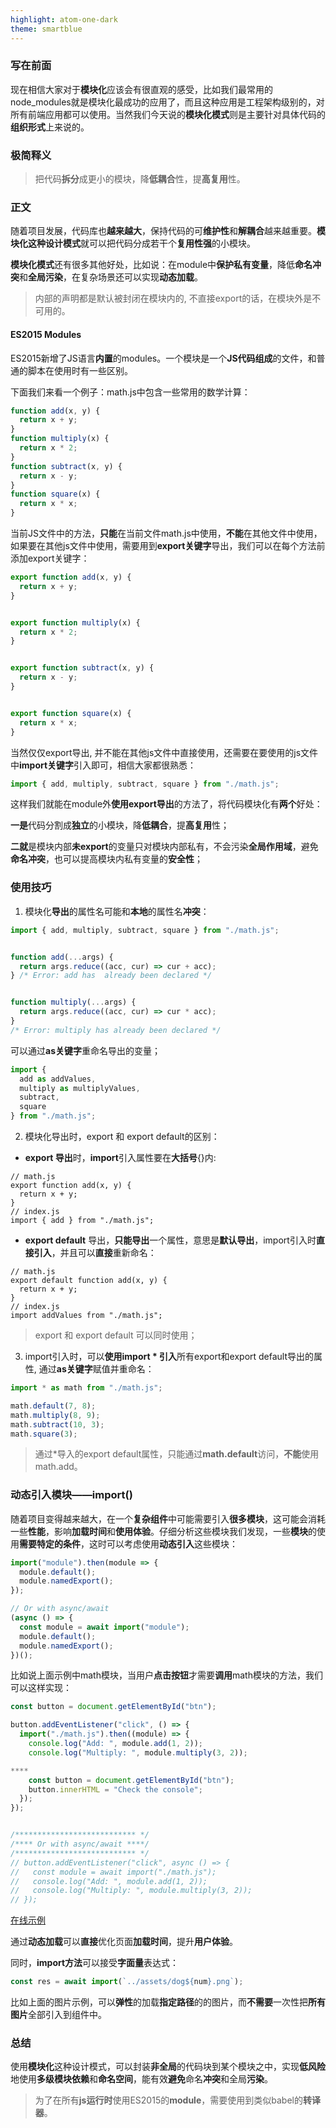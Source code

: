 ```yaml
---
highlight: atom-one-dark
theme: smartblue
---
```


### 写在前面

现在相信大家对于**模块化**应该会有很直观的感受，比如我们最常用的node_modules就是模块化最成功的应用了，而且这种应用是工程架构级别的，对所有前端应用都可以使用。当然我们今天说的**模块化模式**则是主要针对具体代码的**组织形式**上来说的。

### 极简释义

> 把代码**拆分**成更小的模块，降**低耦合**性，提**高复用**性。

### 正文

随着项目发展，代码库也**越来越大**，保持代码的可**维护性**和**解耦合**越来越重要。**模块化这种设计模式**就可以把代码分成若干个**复用性强**的小模块。

**模块化模式**还有很多其他好处，比如说：在module中**保护私有变量**，降低**命名冲突**和**全局污染**，在复杂场景还可以实现**动态加载**。
> 内部的声明都是默认被封闭在模块内的, 不直接export的话，在模块外是不可用的。

#### ES2015 Modules

ES2015新增了JS语言**内置**的modules。一个模块是一个**JS代码组成**的文件，和普通的脚本在使用时有一些区别。

下面我们来看一个例子：math.js中包含一些常用的数学计算：

```js
function add(x, y) {
  return x + y;
}
function multiply(x) {
  return x * 2;
}
function subtract(x, y) {
  return x - y;
}
function square(x) {
  return x * x;
}
```
当前JS文件中的方法，**只能**在当前文件math.js中使用，**不能**在其他文件中使用，如果要在其他js文件中使用，需要用到**export关键字**导出，我们可以在每个方法前添加export关键字：

```js
export function add(x, y) {
  return x + y;
}


export function multiply(x) {
  return x * 2;
}


export function subtract(x, y) {
  return x - y;
}


export function square(x) {
  return x * x;
}
```

当然仅仅export导出, 并不能在其他js文件中直接使用，还需要在要使用的js文件中**import关键字**引入即可，相信大家都很熟悉：

```js
import { add, multiply, subtract, square } from "./math.js";
```

这样我们就能在module外**使用export导出**的方法了，将代码模块化有**两个**好处：

**一是**代码分割成**独立**的小模块，降**低耦合**，提**高复用**性；

**二就**是模块内部**未export**的变量只对模块内部私有，不会污染**全局作用域**，避免**命名冲突**，也可以提高模块内私有变量的**安全性**；


### 使用技巧

1. 模块化**导出**的属性名可能和**本地**的属性名**冲突**：

```js
import { add, multiply, subtract, square } from "./math.js";


function add(...args) {
  return args.reduce((acc, cur) => cur + acc);
} /* Error: add has  already been declared */


function multiply(...args) {
  return args.reduce((acc, cur) => cur * acc);
}
/* Error: multiply has already been declared */
```
可以通过**as关键字**重命名导出的变量；

```js
import {
  add as addValues,
  multiply as multiplyValues,
  subtract,
  square
} from "./math.js";
```
2. 模块化导出时，export 和 export default的区别：
- **export 导出**时，**import**引入属性要在**大括号**{}内:

```
// math.js
export function add(x, y) {
  return x + y;
}
// index.js
import { add } from "./math.js";
```
- **export default** 导出，**只能导出**一个属性，意思是**默认导出**，import引入时**直接引入**，并且可以**直接**重新命名：

```
// math.js
export default function add(x, y) {
  return x + y;
}
// index.js
import addValues from "./math.js";
```

> export 和 export default 可以同时使用；

3. import引入时，可以**使用import * 引入**所有export和export default导出的属性, 通过**as关键字**赋值并重命名：

```js
import * as math from "./math.js";

math.default(7, 8);
math.multiply(8, 9);
math.subtract(10, 3);
math.square(3);

```
> 通过*导入的export default属性，只能通过**math.default**访问，**不能**使用math.add。


### 动态引入模块——import()

随着项目变得越来越大，在一个**复杂组件**中可能需要引入**很多模块**，这可能会消耗一些**性能**，影响**加载时间**和**使用体验**。仔细分析这些模块我们发现，一些**模块**的使用**需要特定的条件**，这时可以考虑使用**动态引入**这些模块：

```js
import("module").then(module => {
  module.default();
  module.namedExport();
});

// Or with async/await
(async () => {
  const module = await import("module");
  module.default();
  module.namedExport();
})();
```

比如说上面示例中math模块，当用户**点击按钮**才需要**调用**math模块的方法，我们可以这样实现：

```js
const button = document.getElementById("btn");

button.addEventListener("click", () => {
  import("./math.js").then((module) => {
    console.log("Add: ", module.add(1, 2));
    console.log("Multiply: ", module.multiply(3, 2));

****
    const button = document.getElementById("btn");
    button.innerHTML = "Check the console";
  });
});


/*************************** */
/**** Or with async/await ****/
/*************************** */
// button.addEventListener("click", async () => {
//   const module = await import("./math.js");
//   console.log("Add: ", module.add(1, 2));
//   console.log("Multiply: ", module.multiply(3, 2));
// });
```

[在线示例](https://codesandbox.io/embed/green-sound-j60fl)

通过**动态加载**可以**直接**优化页面**加载时间**，提升**用户体验**。

同时，**import方法**可以接受**字面量**表达式：
```js
const res = await import(`../assets/dog${num}.png`);
```
比如上面的图片示例，可以**弹性**的加载**指定路径**的的图片，而**不需要**一次性把**所有图片**全部引入到组件中。

### 总结

使用**模块化**这种设计模式，可以封装**非全局**的代码块到某个模块之中，实现**低风险**地使用**多级模块依赖**和**命名空间**，能有效**避免**命名**冲突**和全局**污染**。
> 为了在所有**js运行时**使用ES2015的**module**，需要使用到类似babel的**转译器**。

